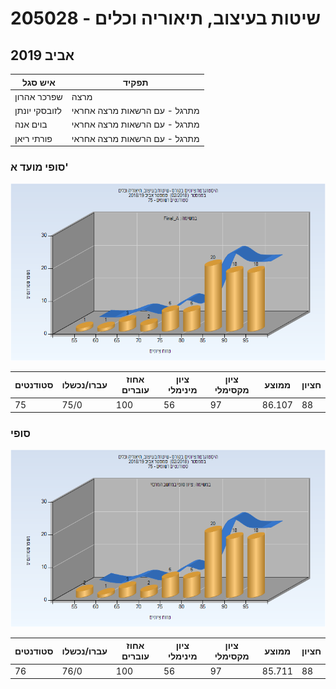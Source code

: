 # 205028 - שיטות בעיצוב, תיאוריה וכלים

## אביב 2019

| איש סגל | תפקיד |
| ---- | ---- |
| שפרכר אהרון | מרצה |
| לזובסקי יונתן | מתרגל - עם הרשאות מרצה אחראי |
| בוים אנה | מתרגל - עם הרשאות מרצה אחראי |
| פורתי ריאן | מתרגל - עם הרשאות מרצה אחראי |

### סופי מועד א'

![201802 Final_A](201802/Final_A.png)

| סטודנטים | עברו/נכשלו | אחוז עוברים | ציון מינימלי | ציון מקסימלי | ממוצע | חציון |
| ---- | ---- | ---- | ---- | ---- | ---- | ---- |
| 75 | 75/0 | 100 | 56 | 97 | 86.107 | 88 |

### סופי

![201802 Finals](201802/Finals.png)

| סטודנטים | עברו/נכשלו | אחוז עוברים | ציון מינימלי | ציון מקסימלי | ממוצע | חציון |
| ---- | ---- | ---- | ---- | ---- | ---- | ---- |
| 76 | 76/0 | 100 | 56 | 97 | 85.711 | 88 |

